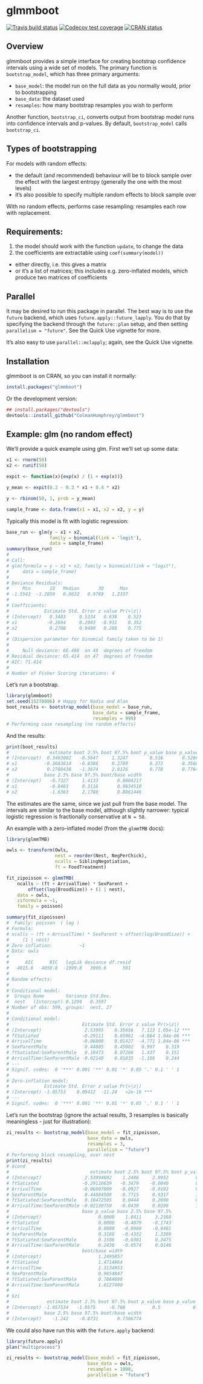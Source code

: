 
<!-- README.md is generated from README.Rmd. Please edit that file -->

# glmmboot

<!-- badges: start -->

[![Travis build
status](https://travis-ci.org/colmanhumphrey/glmmboot.svg?branch=master)](https://travis-ci.org/colmanhumphrey/glmmboot)
[![Codecov test
coverage](https://codecov.io/gh/colmanhumphrey/glmmboot/branch/master/graph/badge.svg)](https://codecov.io/gh/colmanhumphrey/glmmboot?branch=master)
[![CRAN
status](https://www.r-pkg.org/badges/version/glmmboot)](https://cran.r-project.org/package=glmmboot)
<!-- badges: end -->

## Overview

glmmboot provides a simple interface for creating bootstrap confidence
intervals using a wide set of models. The primary function is
`bootstrap_model`, which has three primary arguments:

  - `base_model`: the model run on the full data as you normally would,
    prior to bootstrapping
  - `base_data`: the dataset used
  - `resamples`: how many bootstrap resamples you wish to perform

Another function, `bootstrap_ci`, converts output from bootstrap model
runs into confidence intervals and p-values. By default,
`bootstrap_model` calls `bootstrap_ci`.

## Types of bootstrapping

For models with random effects:

  - the default (and recommended) behaviour will be to block sample over
    the effect with the largest entropy (generally the one with the most
    levels)
  - it’s also possible to specify multiple random effects to block
    sample over

With no random effects, performs case resampling: resamples each row
with replacement.

## Requirements:

1.  the model should work with the function `update`, to change the data
2.  the coefficients are extractable using `coef(summary(model))`

<!-- end list -->

  - either directly, i.e. this gives a matrix
  - or it’s a list of matrices; this includes e.g. zero-inflated models,
    which produce two matrices of coefficients

## Parallel

It may be desired to run this package in parallel. The best way is to
use the `future` backend, which uses `future.apply::future_lapply`. You
do that by specifying the backend through the `future::plan` setup, and
then setting `parallelism = "future"`. See the Quick Use vignette for
more.

It’s also easy to use `parallel::mclapply`; again, see the Quick Use
vignette.

## Installation

glmmboot is on CRAN, so you can install it normally:

``` r
install.packages("glmmboot")
```

Or the development version:

``` r
## install.packages("devtools")
devtools::install_github("ColmanHumphrey/glmmboot")
```

## Example: glm (no random effect)

We’ll provide a quick example using glm. First we’ll set up some data:

``` r
x1 <- rnorm(50)
x2 <- runif(50)

expit <- function(x){exp(x) / (1 + exp(x))}

y_mean <- expit(0.2 - 0.3 * x1 + 0.4 * x2)

y <- rbinom(50, 1, prob = y_mean)

sample_frame <- data.frame(x1 = x1, x2 = x2, y = y)
```

Typically this model is fit with logistic regression:

``` r
base_run <- glm(y ~ x1 + x2, 
                family = binomial(link = 'logit'), 
                data = sample_frame)
summary(base_run)
# 
# Call:
# glm(formula = y ~ x1 + x2, family = binomial(link = "logit"), 
#     data = sample_frame)
# 
# Deviance Residuals: 
#     Min       1Q   Median       3Q      Max  
# -1.5543  -1.2859   0.8632   0.9769   1.2337  
# 
# Coefficients:
#             Estimate Std. Error z value Pr(>|z|)
# (Intercept)   0.3403     0.5334   0.638    0.523
# x1           -0.2684     0.2883  -0.931    0.352
# x2            0.2708     0.9480   0.286    0.775
# 
# (Dispersion parameter for binomial family taken to be 1)
# 
#     Null deviance: 66.406  on 49  degrees of freedom
# Residual deviance: 65.414  on 47  degrees of freedom
# AIC: 71.414
# 
# Number of Fisher Scoring iterations: 4
```

Let’s run a bootstrap.

``` r
library(glmmboot)
set.seed(15278086) # Happy for Nadia and Alan
boot_results <- bootstrap_model(base_model = base_run, 
                                base_data = sample_frame,
                                resamples = 999)
# Performing case resampling (no random effects)
```

And the results:

``` r
print(boot_results)
#               estimate boot 2.5% boot 97.5% boot p_value base p_value
# (Intercept)  0.3403002   -0.5647     1.3247        0.516       0.5266
# x1          -0.2683814   -0.8386     0.2789        0.372       0.3566
# x2           0.2708438   -1.3674     2.0126        0.778       0.7764
#             base 2.5% base 97.5% boot/base width
# (Intercept)   -0.7327     1.4133       0.8804217
# x1            -0.8483     0.3116       0.9634510
# x2            -1.6363     2.1780       0.8861446
```

The estimates are the same, since we just pull from the base model. The
intervals are similar to the base model, although slightly narrower:
typical logistic regression is fractionally conservative at `N = 50`.

An example with a zero-inflated model (from the `glmmTMB` docs):

``` r
library(glmmTMB)

owls <- transform(Owls,
                  nest = reorder(Nest, NegPerChick),
                  ncalls = SiblingNegotiation,
                  ft = FoodTreatment)

fit_zipoisson <- glmmTMB(
    ncalls ~ (ft + ArrivalTime) * SexParent +
        offset(log(BroodSize)) + (1 | nest),
    data = owls,
    ziformula = ~1,
    family = poisson)

summary(fit_zipoisson)
#  Family: poisson  ( log )
# Formula:          
# ncalls ~ (ft + ArrivalTime) * SexParent + offset(log(BroodSize)) +  
#     (1 | nest)
# Zero inflation:          ~1
# Data: owls
# 
#      AIC      BIC   logLik deviance df.resid 
#   4015.6   4050.8  -1999.8   3999.6      591 
# 
# Random effects:
# 
# Conditional model:
#  Groups Name        Variance Std.Dev.
#  nest   (Intercept) 0.1294   0.3597  
# Number of obs: 599, groups:  nest, 27
# 
# Conditional model:
#                           Estimate Std. Error z value Pr(>|z|)    
# (Intercept)                2.53995    0.35656   7.123 1.05e-12 ***
# ftSatiated                -0.29111    0.05961  -4.884 1.04e-06 ***
# ArrivalTime               -0.06808    0.01427  -4.771 1.84e-06 ***
# SexParentMale              0.44885    0.45002   0.997    0.319    
# ftSatiated:SexParentMale   0.10473    0.07286   1.437    0.151    
# ArrivalTime:SexParentMale -0.02140    0.01835  -1.166    0.244    
# ---
# Signif. codes:  0 '***' 0.001 '**' 0.01 '*' 0.05 '.' 0.1 ' ' 1
# 
# Zero-inflation model:
#             Estimate Std. Error z value Pr(>|z|)    
# (Intercept) -1.05753    0.09412  -11.24   <2e-16 ***
# ---
# Signif. codes:  0 '***' 0.001 '**' 0.01 '*' 0.05 '.' 0.1 ' ' 1
```

Let’s run the bootstrap (ignore the actual results, 3 resamples is
basically meaningless - just for illustration):

``` r
zi_results <- bootstrap_model(base_model = fit_zipoisson,
                              base_data = owls,
                              resamples = 3,
                              parallelism = "future")
# Performing block resampling, over nest
print(zi_results)
# $cond
#                              estimate boot 2.5% boot 97.5% boot p_value
# (Intercept)                2.53994692    1.2486     2.9952          0.5
# ftSatiated                -0.29110639   -0.3479    -0.0040          0.5
# ArrivalTime               -0.06807809   -0.0927    -0.0192          0.5
# SexParentMale              0.44884508   -0.7715     0.9317          1.0
# ftSatiated:SexParentMale   0.10472505    0.0444     0.2690          0.5
# ArrivalTime:SexParentMale -0.02139750   -0.0430     0.0299          1.0
#                           base p_value base 2.5% base 97.5%
# (Intercept)                     0.0000    1.8411     3.2388
# ftSatiated                      0.0000   -0.4079    -0.1743
# ArrivalTime                     0.0000   -0.0960    -0.0401
# SexParentMale                   0.3186   -0.4332     1.3309
# ftSatiated:SexParentMale        0.1506   -0.0381     0.2475
# ArrivalTime:SexParentMale       0.2436   -0.0574     0.0146
#                           boot/base width
# (Intercept)                     1.2495857
# ftSatiated                      1.4714964
# ArrivalTime                     1.3134953
# SexParentMale                   0.9654847
# ftSatiated:SexParentMale        0.7864098
# ArrivalTime:SexParentMale       1.0127490
# 
# $zi
#              estimate boot 2.5% boot 97.5% boot p_value base p_value
# (Intercept) -1.057534   -1.0575     -0.788          0.5            0
#             base 2.5% base 97.5% boot/base width
# (Intercept)    -1.242    -0.8731       0.7306774
```

We could also have run this with the `future.apply` backend:

``` r
library(future.apply)
plan("multiprocess")

zi_results <- bootstrap_model(base_model = fit_zipoisson,
                              base_data = owls,
                              resamples = 1000,
                              parallelism = "future")
```
